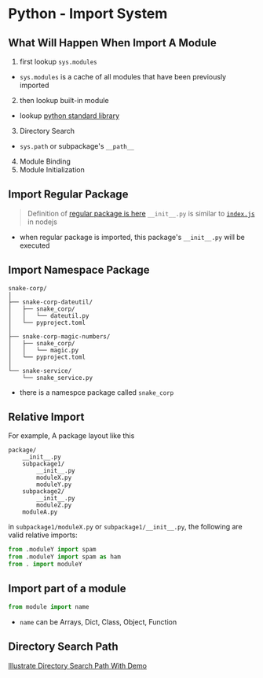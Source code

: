 # Python - Import System

## What Will Happen When Import A Module

1. first lookup `sys.modules`

- `sys.modules` is a cache of all modules that have been previously imported

2. then lookup built-in module

- lookup [python standard library]()

3. Directory Search

- `sys.path` or subpackage's `__path__`

4. Module Binding
5. Module Initialization

## Import Regular Package

> Definition of [regular package is here](python-glossary.md#package)
> `__init__.py` is similar to [`index.js`](javascript-module.md#indexjs-file) in nodejs

- when regular package is imported, this package's `__init__.py` will be executed

## Import Namespace Package

```
snake-corp/
│
├── snake-corp-dateutil/
│   ├── snake_corp/
│   │   └── dateutil.py
│   └── pyproject.toml
│
├── snake-corp-magic-numbers/
│   ├── snake_corp/
│   │   └── magic.py
│   └── pyproject.toml
│
└── snake-service/
    └── snake_service.py
```

- there is a namespce package called `snake_corp`

## Relative Import

For example, A package layout like this

```
package/
    __init__.py
    subpackage1/
        __init__.py
        moduleX.py
        moduleY.py
    subpackage2/
        __init__.py
        moduleZ.py
    moduleA.py
```

in `subpackage1/moduleX.py` or `subpackage1/__init__.py`, the following are valid relative imports:

```py
from .moduleY import spam
from .moduleY import spam as ham
from . import moduleY
```

## Import part of a module

```py
from module import name
```

- `name` can be Arrays, Dict, Class, Object, Function 

## Directory Search Path

[Illustrate Directory Search Path With Demo](python-illustrate-module-search-path.md)

